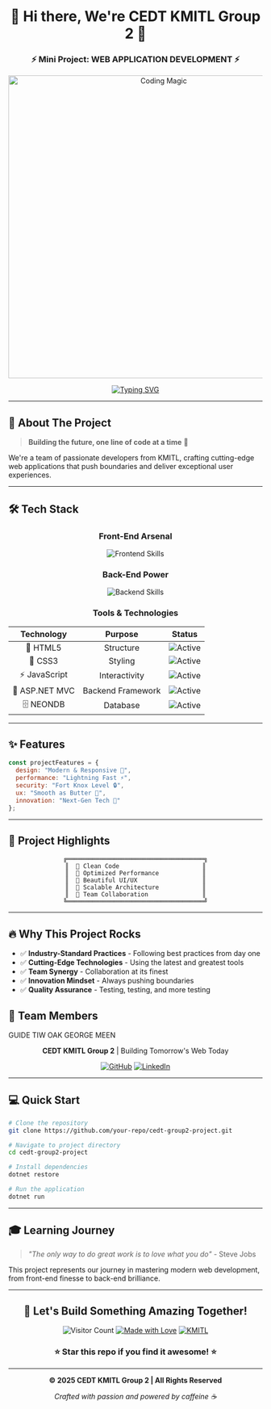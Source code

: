 <div align="center">

# 🚀 Hi there, We're CEDT KMITL Group 2 👋

### ⚡ Mini Project: WEB APPLICATION DEVELOPMENT ⚡

<img src="https://media.giphy.com/media/JIX9t2j0ZTN9S/giphy.gif" alt="Coding Magic" width="600"/>

[![Typing SVG](https://readme-typing-svg.demolab.com?font=Fira+Code&weight=600&size=24&pause=1000&color=F7F7F7&center=true&vCenter=true&random=false&width=600&lines=Building+Epic+Web+Applications+%F0%9F%94%A5;Code+%7C+Create+%7C+Innovate+%F0%9F%92%BB;KMITL+Developers+Unite!+%F0%9F%9A%80)](https://git.io/typing-svg)

</div>

---

## 🎯 About The Project

> **Building the future, one line of code at a time** 💫

We're a team of passionate developers from KMITL, crafting cutting-edge web applications that push boundaries and deliver exceptional user experiences.

---

## 🛠️ Tech Stack

<div align="center">

### **Front-End Arsenal**

<img src="https://skillicons.dev/icons?i=html,css,js" alt="Frontend Skills" />

### **Back-End Power**

<img src="https://skillicons.dev/icons?i=dotnet,cs" alt="Backend Skills" />

### **Tools & Technologies**

| Technology | Purpose | Status |
|:----------:|:-------:|:------:|
| 🎨 HTML5 | Structure | ![Active](https://img.shields.io/badge/Active-brightgreen) |
| 💅 CSS3 | Styling | ![Active](https://img.shields.io/badge/Active-brightgreen) |
| ⚡ JavaScript | Interactivity | ![Active](https://img.shields.io/badge/Active-brightgreen) |
| 🔷 ASP.NET MVC | Backend Framework | ![Active](https://img.shields.io/badge/Active-brightgreen) |
| 🗄️ NEONDB | Database | ![Active](https://encrypted-tbn0.gstatic.com/images?q=tbn:ANd9GcQ_NQW1VigWa6PmBSLnIhxoXGbmLeaS-5htFg&s) |

</div>

---

## ✨ Features

```javascript
const projectFeatures = {
  design: "Modern & Responsive 📱",
  performance: "Lightning Fast ⚡",
  security: "Fort Knox Level 🔒",
  ux: "Smooth as Butter 🧈",
  innovation: "Next-Gen Tech 🚀"
};
```

---

## 🎨 Project Highlights

<div align="center">

```ascii
╔══════════════════════════════════════╗
║  🎯 Clean Code                       ║
║  🚀 Optimized Performance            ║
║  💎 Beautiful UI/UX                  ║
║  🔧 Scalable Architecture            ║
║  🎪 Team Collaboration               ║
╚══════════════════════════════════════╝
```

</div>

---

## 🔥 Why This Project Rocks

- ✅ **Industry-Standard Practices** - Following best practices from day one
- ✅ **Cutting-Edge Technologies** - Using the latest and greatest tools
- ✅ **Team Synergy** - Collaboration at its finest
- ✅ **Innovation Mindset** - Always pushing boundaries
- ✅ **Quality Assurance** - Testing, testing, and more testing



## 🌟 Team Members
  GUIDE
  TIW 
  OAK
  GEORGE
  MEEN

<div align="center">

**CEDT KMITL Group 2** | Building Tomorrow's Web Today

[![GitHub](https://img.shields.io/badge/GitHub-100000?style=for-the-badge&logo=github&logoColor=white)](https://github.com)
[![LinkedIn](https://img.shields.io/badge/LinkedIn-0077B5?style=for-the-badge&logo=linkedin&logoColor=white)](https://linkedin.com)

</div>

---

## 💻 Quick Start

```bash
# Clone the repository
git clone https://github.com/your-repo/cedt-group2-project.git

# Navigate to project directory
cd cedt-group2-project

# Install dependencies
dotnet restore

# Run the application
dotnet run
```

---

## 🎓 Learning Journey

> *"The only way to do great work is to love what you do"* - Steve Jobs

This project represents our journey in mastering modern web development, from front-end finesse to back-end brilliance.

---

<div align="center">

## 🚀 Let's Build Something Amazing Together!

![Visitor Count](https://visitor-badge.laobi.icu/badge?page_id=cedt.group2)
[![Made with Love](https://img.shields.io/badge/Made%20with-❤️-red.svg)](https://github.com)
[![KMITL](https://img.shields.io/badge/KMITL-CEDT-blue.svg)](https://www.kmitl.ac.th)

### ⭐ Star this repo if you find it awesome! ⭐

---

**© 2025 CEDT KMITL Group 2 | All Rights Reserved**

*Crafted with passion and powered by caffeine ☕*

</div>